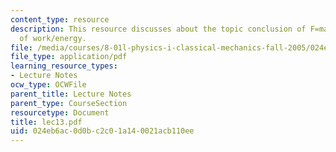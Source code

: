 ```yaml
---
content_type: resource
description: This resource discusses about the topic conclusion of F=ma, and start
  of work/energy.
file: /media/courses/8-01l-physics-i-classical-mechanics-fall-2005/024eb6ac0d0bc2c01a140021acb110ee_lec13.pdf
file_type: application/pdf
learning_resource_types:
- Lecture Notes
ocw_type: OCWFile
parent_title: Lecture Notes
parent_type: CourseSection
resourcetype: Document
title: lec13.pdf
uid: 024eb6ac-0d0b-c2c0-1a14-0021acb110ee
---
```

